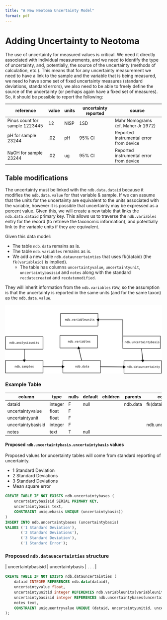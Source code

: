 ```yaml
---
title: "A New Neotoma Uncertainty Model"
format: pdf
---
```


# Adding Uncertainty to Neotoma

The use of uncertainty for measured values is critical. We need it directly associated with individual measurements, and we need to identify the type of uncertainty, and, potentially, the source of the uncertainty (methods of calculation, etc.). This means that for any uncertainty measurement we need to have a link to the sample and the variable that is being measured, we need to have some set of fixed uncertainty measures (standard deviations, standard errors), we also need to be able to freely define the source of the uncertainty (or perhaps again have a fixed set of measures). So, it should be possible to report the following:

| reference                      | value | units | uncertainty reported | source                                  |
|--------------------------------|-------|-------|----------------------|-----------------------------------------|
| Pinus count for sample 1223445 | 12    | NISP  | 1SD                  | Mahr Nomograms (cf. Maher Jr 1972)      |
| pH for sample 23244            | .02   | pH    | 95% CI               | Reported instrumental error from device |
| NaOH for sample 23244          | .02   | ug    | 95% CI               | Reported instrumental error from device |

## Table modifications

The uncertainty must be linked with the `ndb.data.dataid` because it modifies the `ndb.data.value` for that variable & sample. If we can assume that the units for the uncertainty are equivalent to the units associated with the variable, however it is possible that uncertainty may be expressed as a percent value. Given this, we will create a new table that links the `ndb.data.dataid` primary key. This allows us to traverse the `ndb.variables` entry for the record (to retrieve the taxonomic information), and potentially link to the variable units if they are equivalent.

Given this data model:

* The table `ndb.data` remains as is.
* The table `ndb.variables` remains as is.
* We add a new table `ndb.datauncertainties` that uses fk(dataid) (the `fk(variableid)` is implied).
  * The table has columns `uncertaintyvalue`, `uncertaintyunit`, `uncertaintybasisid` and `notes` along with the standard `recdatecreated` and `recdatemodified`.

They will inherit information from the `ndb.variables` row, so the assumption is that the uncertainty is reported in the same units (and for the same taxon) as the `ndb.data.value`.

![Overall structure of the tables](uncertainty.svg)

### Example Table

| column | type    | nulls | default | children | parents  | comments   |
|---------------------|---------|-------|---------|----------|----------|------------|
| dataid | integer | F     | null    |          | ndb.data | fk(dataid) |
| uncertaintyvalue   | float | F | | | | | The value is required. |
| uncertaintyunit   | float | F | | | | | The value is required. |
| uncertaintybasisid | integer | F | | | | ndb.uncertaintybases | |
| notes              | text | T | null | | | |

#### Proposed `ndb.uncertaintybasis.uncertaintybasis` values

Proposed values for uncertainty tables will come from standard reporting of uncertainty.

* 1 Standard Deviation
* 2 Standard Deviations
* 3 Standard Deviations
* Mean square error

```SQL
CREATE TABLE IF NOT EXISTS ndb.uncertaintybases (
    uncertaintybasisid SERIAL PRIMARY KEY,
    uncertaintybasis text,
    CONSTRAINT uniquebasis UNIQUE (uncertaintybasis))
)
INSERT INTO ndb.uncertaintybases (uncertaintybasis)
VALUES ('1 Standard Deviation'),
       ('2 Standard Deviations'),
       ('3 Standard Deviation'),
       ('1 Standard Error');
```

### Proposed `ndb.datauncertainties` structure

| uncertaintybasisid | uncertaintybasis | . . . |

```SQL
CREATE TABLE IF NOT EXISTS ndb.datauncertainties (
    dataid INTEGER REFERENCES ndb.data(dataid),
    uncertaintyvalue float,
    uncertaintyunitid integer REFERENCES ndb.variableunits(variableunitsid),
    uncertaintybasisid integer REFERENCES ndb.uncertaintybases(uncertaintybasisid),
    notes text,
    CONSTRAINT uniqueentryvalue UNIQUE (dataid, uncertaintyunitid, uncertaintybasisid)
);
```
